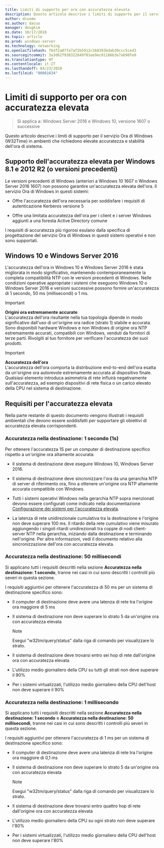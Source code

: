 ```yaml
---
title: Limiti di supporto per ora con accuratezza elevata
description: Questo articolo descrive i limiti di supporto per il servizio Ora di Windows (W32Time) in ambienti che richiedono elevate accuratezza e stabilità dell'ora di sistema.
author: dcuomo
ms.author: dacuo
manager: dougkim
ms.date: 10/17/2018
ms.topic: article
ms.prod: windows-server
ms.technology: networking
ms.openlocfilehash: f6df2a07fa7af2b5912c368393bdab39ccc5ced3
ms.sourcegitcommit: 3a3d62f938322849f81ee9ec01186b3e7ab90fe0
ms.translationtype: HT
ms.contentlocale: it-IT
ms.lasthandoff: 04/23/2020
ms.locfileid: "80861634"
---
```

# <a name="support-boundary-for-high-accuracy-time"></a>Limiti di supporto per ora con accuratezza elevata

>Si applica a: Windows Server 2016 e Windows 10, versione 1607 o successive

Questo articolo descrive i limiti di supporto per il servizio Ora di Windows (W32Time) in ambienti che richiedono elevate accuratezza e stabilità dell'ora di sistema.

## <a name="high-accuracy-support-for-windows-81-and-2012-r2-or-prior"></a>Supporto dell'accuratezza elevata per Windows 8.1 e 2012 R2 (o versioni precedenti)

Le versioni precedenti di Windows (anteriori a Windows 10 1607 o Windows Server 2016 1607) non possono garantire un'accuratezza elevata dell'ora. Il servizio Ora di Windows in questi sistemi:

-   Offre l'accuratezza dell'ora necessaria per soddisfare i requisiti di autenticazione Kerberos versione 5

-   Offre una limitata accuratezza dell'ora per i client e i server Windows aggiunti a una foresta Active Directory comune

I requisiti di accuratezza più rigorosi esulano dalla specifica di progettazione del servizio Ora di Windows in questi sistemi operativi e non sono supportati.

## <a name="windows-10-and-windows-server-2016"></a>Windows 10 e Windows Server 2016

L'accuratezza dell'ora in Windows 10 e Windows Server 2016 è stata migliorata in modo significativo, mantenendo contemporaneamente la completa compatibilità NTP con le versioni precedenti di Windows. Nelle condizioni operative appropriate i sistemi che eseguono Windows 10 o Windows Server 2016 e versioni successive possono fornire un'accuratezza di 1 secondo, 50 ms (millisecondi) o 1 ms.

>[!IMPORTANT]
>**Origini ora estremamente accurate**<br>
>L'accuratezza dell'ora risultante nella tua topologia dipende in modo significativo dall'uso di un'origine ora radice (strato 1) stabile e accurata. Sono disponibili hardware Windows e non Windows di origine ora NTP estremamente accurati, compatibili con Windows, venduti da fornitori di terze parti. Rivolgiti al tuo fornitore per verificare l'accuratezza dei suoi prodotti.

>[!IMPORTANT]
>**Accuratezza dell'ora**<br>
>L'accuratezza dell'ora comporta la distribuzione end-to-end dell'ora esatta da un'origine ora autorevole estremamente accurata al dispositivo finale. Qualsiasi elemento introduca asimmetria di rete influirà negativamente sull'accuratezza, ad esempio dispositivi di rete fisica o un carico elevato della CPU nel sistema di destinazione.

## <a name="high-accuracy-requirements"></a>Requisiti per l'accuratezza elevata

Nella parte restante di questo documento vengono illustrati i requisiti ambientali che devono essere soddisfatti per supportare gli obiettivi di accuratezza elevata corrispondenti.

### <a name="target-accuracy-1-second-1s"></a>Accuratezza nella destinazione: 1 secondo (1s)

Per ottenere l'accuratezza 1S per un computer di destinazione specifico rispetto a un'origine ora altamente accurata:

-   Il sistema di destinazione deve eseguire Windows 10, Windows Server 2016.

-   Il sistema di destinazione deve sincronizzare l'ora da una gerarchia NTP di server di riferimento ora, fino a ottenere un'origine ora NTP altamente accurata compatibile con Windows.

-   Tutti i sistemi operativi Windows nella gerarchia NTP sopra menzionati devono essere configurati come indicato nella documentazione [Configurazione dei sistemi per l'accuratezza elevata](configuring-systems-for-high-accuracy.md).

-   La latenza di rete unidirezionale cumulativa tra la destinazione e l'origine non deve superare 100 ms. Il ritardo della rete cumulativo viene misurato aggiungendo i singoli ritardi unidirezionali tra coppie di nodi client-server NTP nella gerarchia, iniziando dalla destinazione e terminando nell'origine. Per altre informazioni, vedi il documento relativo alla sincronizzazione dell'ora con accuratezza elevata.

### <a name="target-accuracy-50-milliseconds"></a>Accuratezza nella destinazione: 50 millisecondi

Si applicano tutti i requisiti descritti nella sezione **Accuratezza nella destinazione: 1 secondo**, tranne nei casi in cui sono descritti i controlli più severi in questa sezione.

I requisiti aggiuntivi per ottenere l'accuratezza di 50 ms per un sistema di destinazione specifico sono:

-   Il computer di destinazione deve avere una latenza di rete tra l'origine ora maggiore di 5 ms

-   Il sistema di destinazione non deve superare lo strato 5 da un'origine ora con accuratezza elevata

    >[!Note]
    >Esegui "w32tm/query/status" dalla riga di comando per visualizzare lo strato.

-   Il sistema di destinazione deve trovarsi entro sei hop di rete dall'origine ora con accuratezza elevata

-   L'utilizzo medio giornaliero della CPU su tutti gli strati non deve superare il 90%

-   Per i sistemi virtualizzati, l'utilizzo medio giornaliero della CPU dell'host non deve superare il 90%

### <a name="target-accuracy-1-millisecond"></a>Accuratezza nella destinazione: 1 millisecondo

Si applicano tutti i requisiti descritti nella sezione **Accuratezza nella destinazione: 1 secondo** e **Accuratezza nella destinazione: 50 millisecondi**, tranne nei casi in cui sono descritti i controlli più severi in questa sezione.

I requisiti aggiuntivi per ottenere l'accuratezza di 1 ms per un sistema di destinazione specifico sono:

-   Il computer di destinazione deve avere una latenza di rete tra l'origine ora maggiore di 0,1 ms

-   Il sistema di destinazione non deve superare lo strato 5 da un'origine ora con accuratezza elevata

    >[!Note]
    >Esegui "w32tm/query/status" dalla riga di comando per visualizzare lo strato.

-   Il sistema di destinazione deve trovarsi entro quattro hop di rete dall'origine ora con accuratezza elevata

-   L'utilizzo medio giornaliero della CPU su ogni strato non deve superare l'80%

-   Per i sistemi virtualizzati, l'utilizzo medio giornaliero della CPU dell'host non deve superare l'80%
